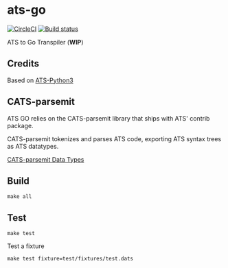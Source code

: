 # ats-go

[![CircleCI](https://circleci.com/gh/sazl/ats-go.svg?style=svg)](https://circleci.com/gh/sazl/ats-go)
[![Build status](https://ci.appveyor.com/api/projects/status/ukooyffmy5o79x5l?svg=true)](https://ci.appveyor.com/project/sazl/ats-go)

ATS to Go Transpiler (**WIP**)

## Credits

Based on [ATS-Python3](https://github.com/steinwaywhw/ATS-Python3)

## CATS-parsemit

ATS GO relies on the CATS-parsemit library that ships with ATS' contrib package.

CATS-parsemit tokenizes and parses ATS code, exporting ATS syntax trees as ATS datatypes.

[CATS-parsemit Data Types](./docs/syntax.md)

## Build

```
make all
```

## Test

```
make test
```

Test a fixture

```
make test fixture=test/fixtures/test.dats
```
